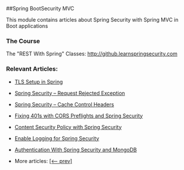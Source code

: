 ##Spring BootSecurity MVC

This module contains articles about Spring Security with Spring MVC in Boot applications

### The Course
The "REST With Spring" Classes: http://github.learnspringsecurity.com

### Relevant Articles:

- [TLS Setup in Spring](https://www.baeldung.com/spring-tls-setup)
- [Spring Security – Request Rejected Exception](https://www.baeldung.com/spring-security-request-rejected-exception)
- [Spring Security – Cache Control Headers](https://www.baeldung.com/spring-security-cache-control-headers)
- [Fixing 401s with CORS Preflights and Spring Security](https://www.baeldung.com/spring-security-cors-preflight)
- [Content Security Policy with Spring Security](https://www.baeldung.com/spring-security-csp)
- [Enable Logging for Spring Security](https://www.baeldung.com/spring-security-enable-logging)
- [Authentication With Spring Security and MongoDB](https://www.baeldung.com/spring-security-authentication-mongodb)

- More articles: [[<-- prev]](/spring-security-modules/spring-security-web-boot-2)